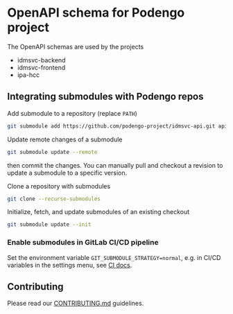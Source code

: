 # OpenAPI schema for Podengo project

The OpenAPI schemas are used by the projects

* idmsvc-backend
* idmsvc-frontend
* ipa-hcc

## Integrating submodules with Podengo repos

Add submodule to a repository (replace `PATH`)

```sh
git submodule add https://github.com/podengo-project/idmsvc-api.git api
```

Update remote changes of a submodule

```sh
git submodule update --remote
```

then commit the changes. You can manually pull and checkout a revision
to update a submodule to a specific version.

Clone a repository with submodules

```sh
git clone --recurse-submodules
```

Initialize, fetch, and update submodules of an existing checkout

```sh
git submodule update --init
```

### Enable submodules in GitLab CI/CD pipeline

Set the environment variable `GIT_SUBMODULE_STRATEGY=normal`, e.g. in CI/CD
variables in the settings menu, see
[CI docs](https://docs.gitlab.com/ee/ci/git_submodules.html).

## Contributing

Please read our [CONTRIBUTING.md](CONTRIBUTING.md) guidelines.